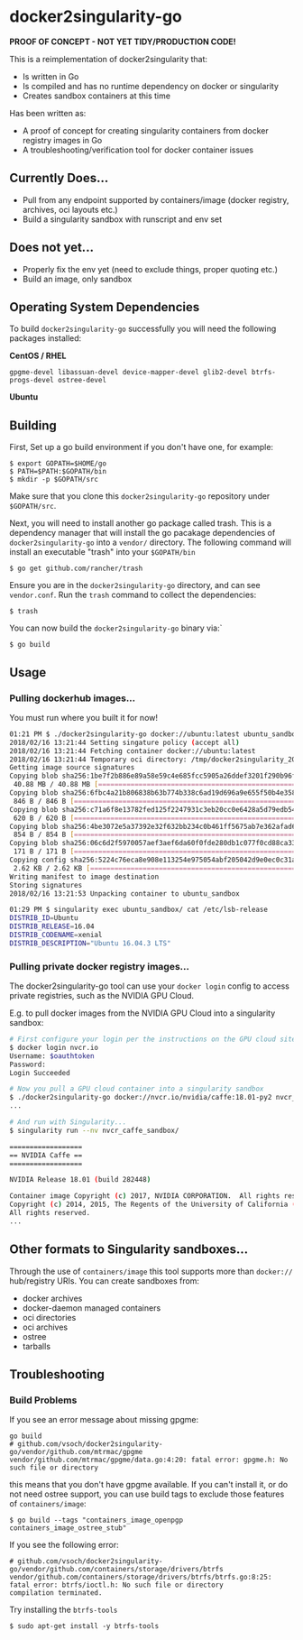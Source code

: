 # docker2singularity-go

**PROOF OF CONCEPT - NOT YET TIDY/PRODUCTION CODE!**


This is a reimplementation of docker2singularity that:

  * Is written in Go
  * Is compiled and has no runtime dependency on docker or singularity
  * Creates sandbox containers at this time
  
Has been written as:

  * A proof of concept for creating singularity containers from docker registry
    images in Go
  * A troubleshooting/verification tool for docker container issues 


## Currently Does...

  * Pull from any endpoint supported by containers/image (docker registry, archives, oci layouts etc.) 
  * Build a singularity sandbox with runscript and env set
  
## Does not yet...

  * Properly fix the env yet (need to exclude things, proper quoting etc.)
  * Build an image, only sandbox

## Operating System Dependencies

To build `docker2singularity-go` successfully you will need the following packages installed:

**CentOS / RHEL**
```
gpgme-devel libassuan-devel device-mapper-devel glib2-devel btrfs-progs-devel ostree-devel
```

**Ubuntu**

## Building

First, Set up a go build environment if you don't have one, for example:
```
$ export GOPATH=$HOME/go
$ PATH=$PATH:$GOPATH/bin
$ mkdir -p $GOPATH/src
```

Make sure that you clone this `docker2singularity-go` repository under
`$GOPATH/src`.

Next, you will need to install another go package called trash. This is a dependency manager that will install the go pacakage dependencies of `docker2singularity-go` into a `vendor/` directory. The following command will install an executable "trash" into your `$GOPATH/bin`

```
$ go get github.com/rancher/trash
```

Ensure you are in the `docker2singularity-go` directory, and can see
`vendor.conf`. Run the `trash` command to collect the dependencies:

```
$ trash
```

You can now build the `docker2singularity-go` binary via:` 

```
$ go build
```

## Usage

### Pulling dockerhub images...

You must run where you built it for now!


```bash
01:21 PM $ ./docker2singularity-go docker://ubuntu:latest ubuntu_sandbox 
2018/02/16 13:21:44 Setting singature policy (accept all) 
2018/02/16 13:21:44 Fetching container docker://ubuntu:latest 
2018/02/16 13:21:44 Temporary oci directory: /tmp/docker2singularity_208402548 
Getting image source signatures
Copying blob sha256:1be7f2b886e89a58e59c4e685fcc5905a26ddef3201f290b96f1eff7d778e122
 40.88 MB / 40.88 MB [======================================================] 6s
Copying blob sha256:6fbc4a21b806838b63b774b338c6ad19d696a9e655f50b4e358cc4006c3baa79
 846 B / 846 B [============================================================] 0s
Copying blob sha256:c71a6f8e13782fed125f2247931c3eb20cc0e6428a5d79edb546f1f1405f0e49
 620 B / 620 B [============================================================] 0s
Copying blob sha256:4be3072e5a37392e32f632bb234c0b461ff5675ab7e362afad6359fbd36884af
 854 B / 854 B [============================================================] 0s
Copying blob sha256:06c6d2f5970057aef3aef6da60f0fde280db1c077f0cd88ca33ec1a70a9c7b58
 171 B / 171 B [============================================================] 0s
Copying config sha256:5224c76eca8e908e113254e975054abf205042d9e0ec0c31aba981b28dde9b4b
 2.62 KB / 2.62 KB [========================================================] 0s
Writing manifest to image destination
Storing signatures
2018/02/16 13:21:53 Unpacking container to ubuntu_sandbox 

01:29 PM $ singularity exec ubuntu_sandbox/ cat /etc/lsb-release
DISTRIB_ID=Ubuntu
DISTRIB_RELEASE=16.04
DISTRIB_CODENAME=xenial
DISTRIB_DESCRIPTION="Ubuntu 16.04.3 LTS"
```

### Pulling private docker registry images...

The docker2singularity-go tool can use your `docker login` config to access private
registries, such as the NVIDIA GPU Cloud.

E.g. to pull docker images from the NVIDIA GPU Cloud into a singularity sandbox:

```sh
# First configure your login per the instructions on the GPU cloud site: 
$ docker login nvcr.io
Username: $oauthtoken
Password:
Login Succeeded

# Now you pull a GPU cloud container into a singularity sandbox
$ ./docker2singularity-go docker://nvcr.io/nvidia/caffe:18.01-py2 nvcr_caffe_sandbox/
...

# And run with Singularity...
$ singularity run --nv nvcr_caffe_sandbox/

==================
== NVIDIA Caffe ==
==================

NVIDIA Release 18.01 (build 282448)

Container image Copyright (c) 2017, NVIDIA CORPORATION.  All rights reserved.
Copyright (c) 2014, 2015, The Regents of the University of California (Regents)
All rights reserved.
...
```

## Other formats to Singularity sandboxes...

Through the use of `containers/image` this tool supports more than `docker://`
hub/registry URIs. You can create sandboxes from:

  - docker archives
  - docker-daemon managed containers
  - oci directories
  - oci archives
  - ostree
  - tarballs

## Troubleshooting 

### Build Problems

If you see an error message about missing gpgme:

```
go build
# github.com/vsoch/docker2singularity-go/vendor/github.com/mtrmac/gpgme
vendor/github.com/mtrmac/gpgme/data.go:4:20: fatal error: gpgme.h: No such file or directory
```

this means that you don't have gpgme available. If you can't install it, or do 
not need ostree support, you can use build tags
to exclude those features of `containers/image`:

```
$ go build --tags "containers_image_openpgp containers_image_ostree_stub"
```

If you see the following error:

```
# github.com/vsoch/docker2singularity-go/vendor/github.com/containers/storage/drivers/btrfs
vendor/github.com/containers/storage/drivers/btrfs/btrfs.go:8:25: fatal error: btrfs/ioctl.h: No such file or directory
compilation terminated.
```

Try installing the `btrfs-tools`

```
$ sudo apt-get install -y btrfs-tools
```
